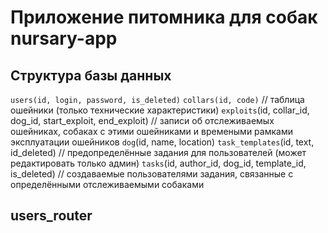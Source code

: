 # Приложение питомника для собак nursary-app

## Структура базы данных

```users(id, login, password, is_deleted)```
```collars(id, code)```    // таблица ошейники (только технические характеристики)
`exploits`(id, collar_id, dog_id, start_exploit, end_exploit)    // записи об отслеживаемых ошейниках, собаках с этими ошейниками и времеными рамками эксплуатации ошейников
`dog`(id, name, location)
`task_templates`(id, text, id_deleted)      // предопределённые задания для пользователей (может редактировать только админ)
`tasks`(id, author_id, dog_id, template_id, is_deleted)      // создаваемые пользователями задания, связанные с определёнными отслеживаемыми собаками

## users_router

